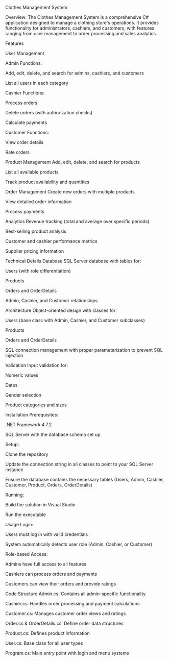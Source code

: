 Clothes Management System

Overview: 
The Clothes Management System is a comprehensive C# application designed to manage a clothing store's operations. It provides functionality for administrators, cashiers, and customers, with features ranging from user management to order processing and sales analytics.


Features

User Management

Admin Functions:

Add, edit, delete, and search for admins, cashiers, and customers

List all users in each category

Cashier Functions:

Process orders

Delete orders (with authorization checks)

Calculate payments

Customer Functions:

View order details

Rate orders

Product Management
Add, edit, delete, and search for products

List all available products

Track product availability and quantities

Order Management
Create new orders with multiple products

View detailed order information

Process payments

Analytics
Revenue tracking (total and average over specific periods)

Best-selling product analysis

Customer and cashier performance metrics

Supplier pricing information

Technical Details
Database
SQL Server database with tables for:

Users (with role differentiation)

Products

Orders and OrderDetails

Admin, Cashier, and Customer relationships

Architecture
Object-oriented design with classes for:

Users (base class with Admin, Cashier, and Customer subclasses)

Products

Orders and OrderDetails

SQL connection management with proper parameterization to prevent SQL injection

Validation
Input validation for:

Numeric values

Dates

Gender selection

Product categories and sizes

Installation
Prerequisites:

.NET Framework 4.7.2

SQL Server with the database schema set up

Setup:

Clone the repository

Update the connection string in all classes to point to your SQL Server instance

Ensure the database contains the necessary tables (Users, Admin, Cashier, Customer, Product, Orders, OrderDetails)

Running:

Build the solution in Visual Studio

Run the executable

Usage
Login:

Users must log in with valid credentials

System automatically detects user role (Admin, Cashier, or Customer)

Role-based Access:

Admins have full access to all features

Cashiers can process orders and payments

Customers can view their orders and provide ratings

Code Structure
Admin.cs: Contains all admin-specific functionality

Cashier.cs: Handles order processing and payment calculations

Customer.cs: Manages customer order views and ratings

Order.cs & OrderDetails.cs: Define order data structures

Product.cs: Defines product information

User.cs: Base class for all user types

Program.cs: Main entry point with login and menu systems
